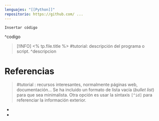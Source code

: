 ```yaml
---
lenguajes: "[[Python]]"
repositorio: https://github.com/ ...
---
```

```python
Insertar código
```
^codigo

> [!INFO] <% tp.file.title %>
> #tutorial: descripción del programa o script.
^descripcion
# Referencias

> #tutorial : recursos interesantes, normalmente páginas web, documentación…
> Se ha incluido un formato de lista vacía (*bullet list*) para que sea minimalista.
> Otra opción es usar la sintaxis `[^id]` para referenciar la información exterior.

- 
- 
